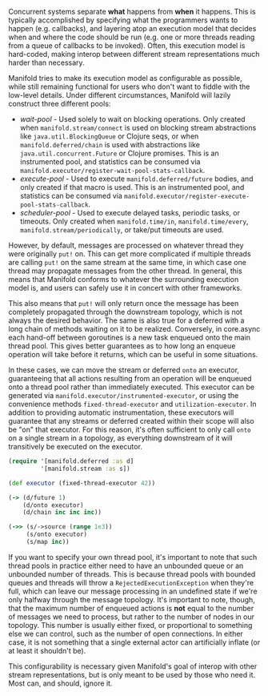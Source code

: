 Concurrent systems separate **what** happens from **when** it happens.  This is typically accomplished by specifying what the programmers wants to happen (e.g. callbacks), and layering atop an execution model that decides when and where the code should be run (e.g. one or more threads reading from a queue of callbacks to be invoked).  Often, this execution model is hard-coded, making interop between different stream representations much harder than necessary.

Manifold tries to make its execution model as configurable as possible, while still remaining functional for users who don't want to fiddle with the low-level details.  Under different circumstances, Manifold will lazily construct three different pools:

* *wait-pool* - Used solely to wait on blocking operations.  Only created when `manifold.stream/connect` is used on blocking stream abstractions like `java.util.BlockingQueue` or Clojure seqs, or when `manifold.deferred/chain` is used with abstractions like `java.util.concurrent.Future` or Clojure promises.  This is an instrumented pool, and statistics can be consumed via `manifold.executor/register-wait-pool-stats-callback`.
* *execute-pool* - Used to execute `manifold.deferred/future` bodies, and only created if that macro is used.  This is an instrumented pool, and statistics can be consumed via `manifold.executor/register-execute-pool-stats-callback`.
* *scheduler-pool* - Used to execute delayed tasks, periodic tasks, or timeouts.  Only created when `manifold.time/in`, `manifold.time/every`, `manifold.stream/periodically`, or take/put timeouts are used.

However, by default, messages are processed on whatever thread they were originally `put!` on.  This can get more complicated if multiple threads are calling `put!` on the same stream at the same time, in which case one thread may propagate messages from the other thread.  In general, this means that Manifold conforms to whatever the surrounding execution model is, and users can safely use it in concert with other frameworks.

This also means that `put!` will only return once the message has been completely propagated through the downstream topology, which is not always the desired behavior.  The same is also true for a deferred with a long chain of methods waiting on it to be realized.  Conversely, in core.async each hand-off between goroutines is a new task enqueued onto the main thread pool.  This gives better guarantees as to how long an enqueue operation will take before it returns, which can be useful in some situations.

In these cases, we can move the stream or deferred `onto` an executor, guaranteeing that all actions resulting from an operation will be enqueued onto a thread pool rather than immediately executed.  This executor can be generated via `manifold.executor/instrumented-executor`, or using the convenience methods `fixed-thread-executor` and `utilization-executor`.  In addition to providing automatic instrumentation, these executors will guarantee that any streams or deferred created within their scope will also be "on" that executor.  For this reason, it's often sufficient to only call `onto` on a single stream in a topology, as everything downstream of it will transitively be executed on the executor.

```clojure
(require '[manifold.deferred :as d]
         '[manifold.stream :as s])

(def executor (fixed-thread-executor 42))

(-> (d/future 1)
    (d/onto executor)
    (d/chain inc inc inc))

(->> (s/->source (range 1e3))
     (s/onto executor)
     (s/map inc))
```

If you want to specify your own thread pool, it's important to note that such thread pools in practice either need to have an unbounded queue or an unbounded number of threads.  This is because thread pools with bounded queues and threads will throw a `RejectedExecutionException` when they're full, which can leave our message processing in an undefined state if we're only halfway through the message topology.  It's important to note, though, that the maximum number of enqueued actions is **not** equal to the number of messages we need to process, but rather to the number of nodes in our topology.  This number is usually either fixed, or proportional to something else we can control, such as the number of open connections.  In either case, it is not something that a single external actor can artificially inflate (or at least it shouldn't be).

This configurability is necessary given Manifold's goal of interop with other stream representations, but is only meant to be used by those who need it.  Most can, and should, ignore it.
